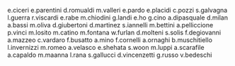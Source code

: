 e.ciceri
e.parentini
d.romualdi
m.valleri
e.pardo
e.placidi
c.pozzi
s.galvagna
l.guerra
r.viscardi
e.rabe
m.chiodini
g.landi
e.ho
g.cino
a.dipasquale
d.milan
a.bassi
m.oliva
d.giubertoni
d.martinez
s.iannelli
m.bettini
a.pelliccione
p.vinci
m.losito
m.catino
m.fontana
w.furlan
d.molteni
s.solis
f.degiovanni
a.mazzeo
c.vardaro
f.busatto
a.mino
f.cornelli
a.ornaghi
b.muschitiello
l.invernizzi
m.romeo
a.velasco
e.shehata
s.woon
m.luppi
a.scarafile
a.capaldo
m.maanna
l.rana
s.gallucci
d.vincenzetti
g.russo
v.bedeschi